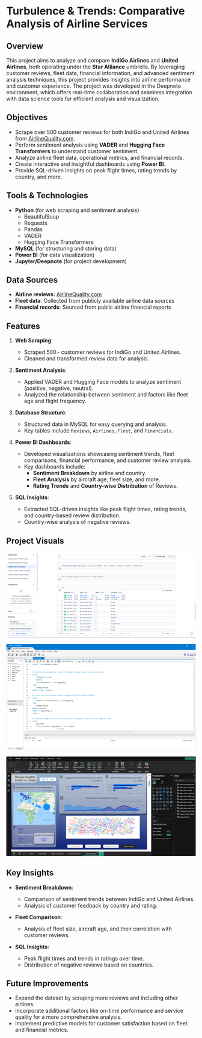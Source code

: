 # Turbulence & Trends: Comparative Analysis of Airline Services

## Overview

This project aims to analyze and compare **IndiGo Airlines** and **United Airlines**, both operating under the **Star Alliance** umbrella. By leveraging customer reviews, fleet data, financial information, and advanced sentiment analysis techniques, this project provides insights into airline performance and customer experience. The project was developed in the Deepnote environment, which offers real-time collaboration and seamless integration with data science tools for efficient analysis and visualization.

## Objectives

- Scrape over 500 customer reviews for both IndiGo and United Airlines from [AirlineQuality.com](https://www.airlinequality.com).
- Perform sentiment analysis using **VADER** and **Hugging Face Transformers** to understand customer sentiment.
- Analyze airline fleet data, operational metrics, and financial records.
- Create interactive and insightful dashboards using **Power BI**.
- Provide SQL-driven insights on peak flight times, rating trends by country, and more.

## Tools & Technologies

- **Python** (for web scraping and sentiment analysis)
  - BeautifulSoup
  - Requests
  - Pandas
  - VADER
  - Hugging Face Transformers
- **MySQL** (for structuring and storing data)
- **Power BI** (for data visualization)
- **Jupyter/Deepnote** (for project development)

## Data Sources

- **Airline reviews**: [AirlineQuality.com](https://www.airlinequality.com)
- **Fleet data**: Collected from publicly available airline data sources
- **Financial records**: Sourced from public airline financial reports

## Features

1. **Web Scraping**:
   - Scraped 500+ customer reviews for IndiGo and United Airlines.
   - Cleaned and transformed review data for analysis.
  
2. **Sentiment Analysis**:
   - Applied VADER and Hugging Face models to analyze sentiment (positive, negative, neutral).
   - Analyzed the relationship between sentiment and factors like fleet age and flight frequency.

3. **Database Structure**:
   - Structured data in MySQL for easy querying and analysis.
   - Key tables include `Reviews`, `Airlines`, `Fleet`, and `Financials`.

4. **Power BI Dashboards**:
   - Developed visualizations showcasing sentiment trends, fleet comparisons, financial performance, and customer review analysis.
   - Key dashboards include:
     - **Sentiment Breakdown** by airline and country.
     - **Fleet Analysis** by aircraft age, fleet size, and more.
     - **Rating Trends** and **Country-wise Distribution** of Reviews.

5. **SQL Insights**:
   - Extracted SQL-driven insights like peak flight times, rating trends, and country-based review distribution.
   - Country-wise analysis of negative reviews.

## Project Visuals

![](https://github.com/KATHIR1611/Turbulence-Trends-Comparative-Analysis-of-Airline-Services/blob/main/IndiGo%20Airlines/Screenshot%202025-04-25%20182434.png)

![](https://github.com/KATHIR1611/Turbulence-Trends-Comparative-Analysis-of-Airline-Services/blob/main/IndiGo%20Airlines/Screenshot%202025-04-25%20183447.png)

![](https://github.com/KATHIR1611/Turbulence-Trends-Comparative-Analysis-of-Airline-Services/blob/main/IndiGo%20Airlines/Screenshot%202025-04-25%20183545.png)


## Key Insights

- **Sentiment Breakdown**: 
  - Comparison of sentiment trends between IndiGo and United Airlines.
  - Analysis of customer feedback by country and rating.

- **Fleet Comparison**:
  - Analysis of fleet size, aircraft age, and their correlation with customer reviews.

- **SQL Insights**:
  - Peak flight times and trends in ratings over time.
  - Distribution of negative reviews based on countries.

## Future Improvements

- Expand the dataset by scraping more reviews and including other airlines.
- Incorporate additional factors like on-time performance and service quality for a more comprehensive analysis.
- Implement predictive models for customer satisfaction based on fleet and financial metrics.


